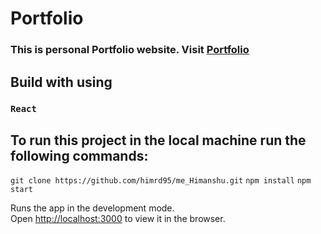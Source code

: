 # Portfolio

### This is personal Portfolio website. Visit [Portfolio](https://himrd95.github.io/me_Himanshu/)

## Build with using
### `React `

## To run this project in the local machine run the following commands:
```git clone https://github.com/himrd95/me_Himanshu.git```
```npm install```
```npm start```

Runs the app in the development mode.\
Open [http://localhost:3000](http://localhost:3000) to view it in the browser.

